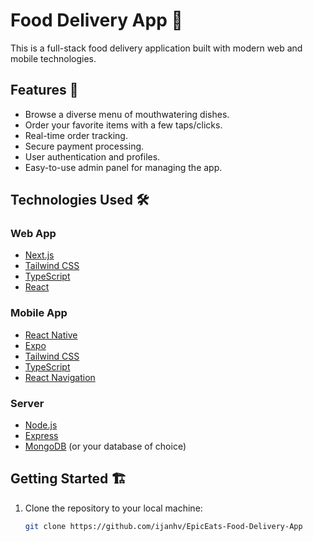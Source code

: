 # Food Delivery App 🍔

This is a full-stack food delivery application built with modern web and mobile technologies.

## Features 🚀

- Browse a diverse menu of mouthwatering dishes.
- Order your favorite items with a few taps/clicks.
- Real-time order tracking.
- Secure payment processing.
- User authentication and profiles.
- Easy-to-use admin panel for managing the app.

## Technologies Used 🛠️

### Web App
- [Next.js](https://nextjs.org/)
- [Tailwind CSS](https://tailwindcss.com/)
- [TypeScript](https://www.typescriptlang.org/)
- [React](https://reactjs.org/)

### Mobile App
- [React Native](https://reactnative.dev/)
- [Expo](https://expo.io/)
- [Tailwind CSS](https://tailwindcss.com/)
- [TypeScript](https://www.typescriptlang.org/)
- [React Navigation](https://reactnavigation.org/)

### Server
- [Node.js](https://nodejs.org/)
- [Express](https://expressjs.com/)
- [MongoDB](https://www.mongodb.com/) (or your database of choice)

## Getting Started 🏗️

1. Clone the repository to your local machine:

   ```bash
   git clone https://github.com/ijanhv/EpicEats-Food-Delivery-App
